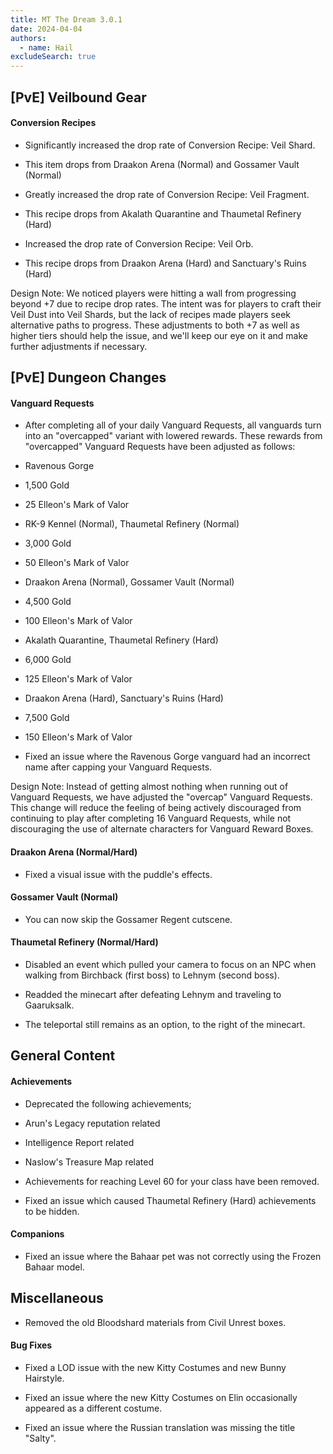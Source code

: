 ```yaml
---
title: MT The Dream 3.0.1
date: 2024-04-04
authors:
  - name: Hail
excludeSearch: true
---
```


[PvE] Veilbound Gear
--------------------

#### Conversion Recipes

-   Significantly increased the drop rate of Conversion Recipe: Veil Shard.

-   This item drops from Draakon Arena (Normal) and Gossamer Vault (Normal)

-   Greatly increased the drop rate of Conversion Recipe: Veil Fragment.

-   This recipe drops from Akalath Quarantine and Thaumetal Refinery (Hard)

-   Increased the drop rate of Conversion Recipe: Veil Orb.

-   This recipe drops from Draakon Arena (Hard) and Sanctuary's Ruins (Hard)

Design Note: We noticed players were hitting a wall from progressing beyond +7 due to recipe drop rates. The intent was for players to craft their Veil Dust into Veil Shards, but the lack of recipes made players seek alternative paths to progress. These adjustments to both +7 as well as higher tiers should help the issue, and we'll keep our eye on it and make further adjustments if necessary.

[PvE] Dungeon Changes
---------------------

#### Vanguard Requests

-   After completing all of your daily Vanguard Requests, all vanguards turn into an "overcapped" variant with lowered rewards. These rewards from "overcapped" Vanguard Requests have been adjusted as follows:

-   Ravenous Gorge

-   1,500 Gold

-   25 Elleon's Mark of Valor

-   RK-9 Kennel (Normal), Thaumetal Refinery (Normal)

-   3,000 Gold

-   50 Elleon's Mark of Valor

-   Draakon Arena (Normal), Gossamer Vault (Normal)

-   4,500 Gold

-   100 Elleon's Mark of Valor

-   Akalath Quarantine, Thaumetal Refinery (Hard)

-   6,000 Gold

-   125 Elleon's Mark of Valor

-   Draakon Arena (Hard), Sanctuary's Ruins (Hard)

-   7,500 Gold

-   150 Elleon's Mark of Valor

-   Fixed an issue where the Ravenous Gorge vanguard had an incorrect name after capping your Vanguard Requests.

Design Note: Instead of getting almost nothing when running out of Vanguard Requests, we have adjusted the "overcap" Vanguard Requests. This change will reduce the feeling of being actively discouraged from continuing to play after completing 16 Vanguard Requests, while not discouraging the use of alternate characters for Vanguard Reward Boxes.

#### Draakon Arena (Normal/Hard)

-   Fixed a visual issue with the puddle's effects.

#### Gossamer Vault (Normal)

-   You can now skip the Gossamer Regent cutscene.

#### Thaumetal Refinery (Normal/Hard)

-   Disabled an event which pulled your camera to focus on an NPC when walking from Birchback (first boss) to Lehnym (second boss).

-   Readded the minecart after defeating Lehnym and traveling to Gaaruksalk.

-   The teleportal still remains as an option, to the right of the minecart.

General Content
---------------

#### Achievements

-   Deprecated the following achievements;

-   Arun's Legacy reputation related

-   Intelligence Report related

-   Naslow's Treasure Map related

-   Achievements for reaching Level 60 for your class have been removed.

-   Fixed an issue which caused Thaumetal Refinery (Hard) achievements to be hidden.

#### Companions

-   Fixed an issue where the Bahaar pet was not correctly using the Frozen Bahaar model.

Miscellaneous
-------------

-   Removed the old Bloodshard materials from Civil Unrest boxes.

#### Bug Fixes

-   Fixed a LOD issue with the new Kitty Costumes and new Bunny Hairstyle.

-   Fixed an issue where the new Kitty Costumes on Elin occasionally appeared as a different costume.

-   Fixed an issue where the Russian translation was missing the title "Salty".